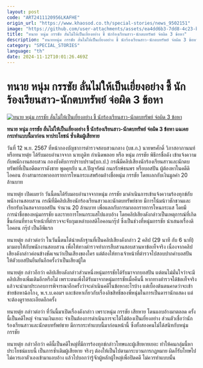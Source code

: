 ```yaml
---
layout: post
code: "ART2411120956LKAFHE"
origin_url: "https://www.khaosod.co.th/special-stories/news_9502151"
image: "https://github.com/user-attachments/assets/ea4dd6b3-7dd8-4c23-b88b-3c3f2963c2dc"
title: "ทนาย หนุ่ม กรรชัย ลั่นไม่ให้เป็นเยี่ยงอย่าง ชี้ นักร้องเรียนสาว-นักตบทรัพย์ จ่อผิด 3 ข้อหา"
description: "ทนายหนุ่ม กรรชัย ลั่นไม่ให้เป็นเยี่ยงอย่าง ชี้ นักร้องเรียนสาว-นักตบทรัพย์ จ่อผิด 3 ข้อหา แฉเคยกระทำแบบนี้มาก่อน หาประโยชน์ ซ้ำเติมผู้เสียหาย"
category: "SPECIAL_STORIES"
language: "th"
date: 2024-11-12T10:01:26.469Z
---
```


# ทนาย หนุ่ม กรรชัย ลั่นไม่ให้เป็นเยี่ยงอย่าง ชี้ นักร้องเรียนสาว-นักตบทรัพย์ จ่อผิด 3 ข้อหา

[![ทนาย หนุ่ม กรรชัย ลั่นไม่ให้เป็นเยี่ยงอย่าง ชี้ นักร้องเรียนสาว-นักตบทรัพย์ จ่อผิด 3 ข้อหา](https://www.khaosod.co.th/wpapp/uploads/2024/11/num.jpg "ทนาย หนุ่ม กรรชัย ลั่นไม่ให้เป็นเยี่ยงอย่าง ชี้ นักร้องเรียนสาว-นักตบทรัพย์ จ่อผิด 3 ข้อหา")](https://www.khaosod.co.th/wpapp/uploads/2024/11/num.jpg)

**ทนาย หนุ่ม กรรชัย ลั่นไม่ให้เป็นเยี่ยงอย่าง ชี้ นักร้องเรียนสาว-นักตบทรัพย์ จ่อผิด 3 ข้อหา แฉเคยกระทำแบบนี้มาก่อน หาประโยชน์ ซ้ำเติมผู้เสียหาย**

วันที่ 12 พ.ย. 2567 ที่หน้ากองบัญชาการตำรวจสอบสวนกลาง (บช.ก.) นายพรศักดิ์ วิภาสอาภานนท์ หรือทนายตุ๋ย ได้รับมอบอำนาจจาก นายภูดิท กำเนิดพลอย หรือ หนุ่ม กรรชัย พิธีกรชื่อดัง เข้าแจ้งความกับพนักงานสอบสวน กองบังคับการปราบปราม(บก.ป.) กรณีมีคลิปเสียงนักร้องเรียนสาวและนักตบทรัพย์ที่เป็นอดีตดาราดังชาย พูดคุยกับ น.ส.ปัญจรัศม์ กนกรักษ์ธนพร หรือบอสปัน ผู้ต้องหาในคดีดิไอคอน อ้างสามารถพาออกรายการโหนกระเเสพร้อมอ้างชื่อหนุ่ม กรรชัย โดยเเลกกับเงินมูลค่า 20 ล้านบาท

ทนายตุ๋ย เปิดเผยว่า วันนี้ตนได้รับมอบอำนาจจากหนุ่ม กรรชัย มาดำเนินการเข้าแจ้งความร้องทุกข์กับพนักงานสอบสวน กรณีที่มีคลิปเสียงนักร้องเรียนสาวและนักตบทรัพย์ชาย มีการโน้มน้าวชักชวนและเรียกรับเงินสดจากบอสปัน จำนวน 20 ล้านบาท เพื่อแลกกับการมาออกรายการโหนกระแส โดยมีการนำชื่อของหนุ่มกรรชัย และรายการโหนกระแสไปแอบอ้าง โดยคลิปเสียงดังกล่าวเป็นเหตุการณ์ที่เกิดขึ้นก่อนที่ทางเจ้าหน้าที่ตำรวจจะจับกุมเหล่าบอสดิไอคอนกรุ๊ป ซึ่งเป็นช่วงที่หนุ่มกรรชัย นำเสนอเรื่องดิไอคอน กรุ๊ป เป็นอีพีแรก

ทนายตุ๋ย กล่าวต่อว่า ในวันนี้ตนได้นำหลักฐานที่เป็นคลิปเสียงดังกล่าว 2 คลิป (29 นาที กับ 6 นาที) มามอบให้กับพนักงานสอบสวน เพื่อให้ทางตำรวจทำการสืบสวนสอบสวนหาข้อเท็จจริง เนื่องจากคลิปเสียงดังกล่าวค่อนข้างชัดเจนว่าเป็นเสียงของใคร แต่ต้องให้ทางเจ้าหน้าที่ตำรวจไปสอบปากคำบอสปัน ให้ตัวบอสปันยืนยันอีกครั้งว่าเป็นเสียงผู้ใด

ทนายตุ๋ย กล่าวอีกว่า คลิปเสียงดังกล่าวส่วนหนึ่งหนุ่มกรรชัยได้รับมาจากบอสปัน แต่ตนไม่มั่นใจว่าจะมีคลิปเสียงเพิ่มเติมอีกหรือไม่ เพราะตนเพิ่งได้รับมาจากหนุ่มกรรชัยเมื่อคืนนี้ หากทางตำรวจได้ข้อเท็จจริงแล้วจะนำมาประกอบการพิจารณาอีกครั้งว่าจะดำเนินคดีในข้อหาอะไรบ้าง แต่เบื้องต้นตนคาดว่าจะเข้าข่ายข้อหาฉ้อโกง, พ.ร.บ.คอมฯ และข้อหาเกี่ยวกับเรื่องลิขสิทธิ์ของพี่หนุ่มในการเป็นดารานักแสดง แต่จะต้องดูรายละเอียดอีกครั้ง

ทนายตุ๋ย กล่าวต่อว่า ที่วันนี้มาเปิดเรื่องดังกล่าว เพราะหนุ่ม กรรชัย เสียหาย โดนแอบอ้างมาตลอด ครั้งนี้เป็นคดีใหญ่ จำนวนเงินเยอะ จำเป็นต้องการดำเนินการจะได้ไม่ต้องเป็นเยี่ยงอย่าง ส่วนตัวเชื่อว่านักร้องเรียนสาวและนักตบทรัพย์ชาย มีการกระทำแบบนี้มาก่อนหน้านี้ ซึ่งทั้งสองคนไม่ได้สนิทกับหนุ่ม กรรชัย

ทนายตุ๋ย กล่าวอีกว่า คดีนี้เป็นคดีใหญ่ที่มีการร้องทุกข์กล่าวโทษและผู้เสียหายเยอะ ทำให้คนกลุ่มนี้หาประโยชน์แบบนี้ เป็นการซ้ำเติมผู้เสียหาย จริงๆ ต้องให้เป็นไปตามกระบวนการกฎหมาย ผิดก็รับโทษไป ไม่ควรเอาตัวเองเข้ามาแอบอ้าง แล้วไปบอกว่ารู้จักผู้หลักผู้ใหญ่เพื่อปิดคดี ไม่ควรทำแบบนั้น